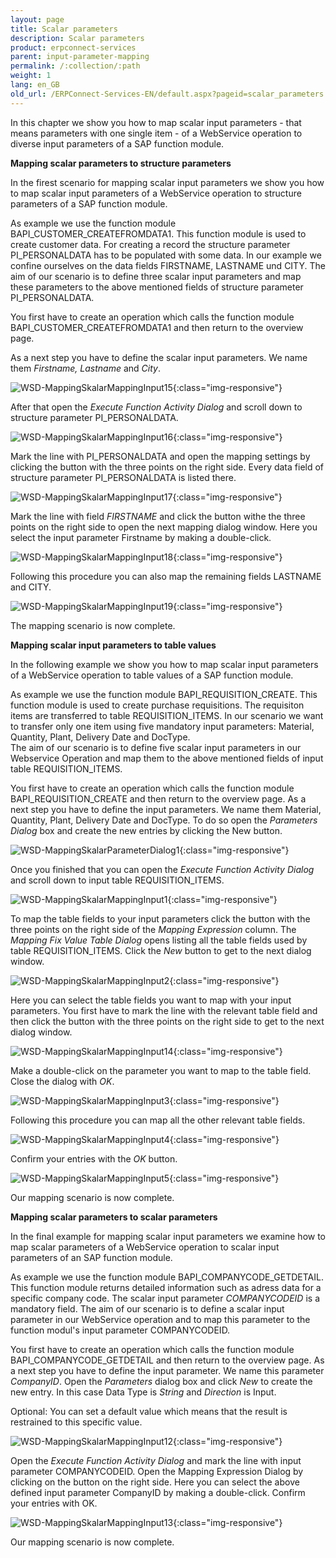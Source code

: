 ```yaml
---
layout: page
title: Scalar parameters
description: Scalar parameters
product: erpconnect-services
parent: input-parameter-mapping
permalink: /:collection/:path
weight: 1
lang: en_GB
old_url: /ERPConnect-Services-EN/default.aspx?pageid=scalar_parameters
---
```


In this chapter we show you how to map scalar input parameters - that means parameters with one single item - of a WebService operation to diverse input parameters of a SAP function module.

**Mapping scalar parameters to structure parameters**

In the firest scenario for mapping scalar input parameters we show you how to map scalar input parameters of a WebService operation to structure parameters of a SAP function module. 

As example we use the function module BAPI_CUSTOMER_CREATEFROMDATA1. This function module is used to create customer data. For creating a record the structure parameter PI_PERSONALDATA has to be populated with some data. In our example we confine ourselves on the data fields FIRSTNAME, LASTNAME und CITY. 
The aim of our scenario is to define three scalar input parameters and map these parameters to the above mentioned fields of structure parameter PI_PERSONALDATA.
  
You first have to create an operation which calls the function module BAPI_CUSTOMER_CREATEFROMDATA1 and then return to the overview page. 

As a next step you have to define the scalar input parameters. We name them *Firstname, Lastname* and *City*. 

![WSD-MappingSkalarMappingInput15](/img/content/WSD-MappingSkalarMappingInput15.png){:class="img-responsive"}

After that open the *Execute Function Activity Dialog* and scroll down to structure parameter PI_PERSONALDATA.

![WSD-MappingSkalarMappingInput16](/img/content/WSD-MappingSkalarMappingInput16.png){:class="img-responsive"}

Mark the line with PI_PERSONALDATA and open the mapping settings by clicking the button with the three points on the right side. Every data field of structure parameter PI_PERSONALDATA is listed there.  

![WSD-MappingSkalarMappingInput17](/img/content/WSD-MappingSkalarMappingInput17.png){:class="img-responsive"}

Mark the line with field *FIRSTNAME* and click the button withe the three points on the right side to open the next mapping dialog window. Here you select the input parameter Firstname by making a double-click.

![WSD-MappingSkalarMappingInput18](/img/content/WSD-MappingSkalarMappingInput18.png){:class="img-responsive"}

Following this procedure you can also map the remaining fields LASTNAME and CITY. 

![WSD-MappingSkalarMappingInput19](/img/content/WSD-MappingSkalarMappingInput19.png){:class="img-responsive"}

The mapping scenario is now complete. 


**Mapping scalar input parameters to table values**

In the following example we show you how to map scalar input parameters of a WebService operation to table values of a SAP function module.  

As example we use the function module BAPI_REQUISITION_CREATE. This function module is used to create purchase requisitions. The requisiton items are transferred to table REQUISITION_ITEMS. In our scenario we want to transfer only one item using five mandatory input parameters: Material, Quantity, Plant, Delivery Date and DocType.   
The aim of our scenario is to define five scalar input parameters in our Webservice Operation and map them to the above mentioned  fields of input table REQUISITION_ITEMS.

You first have to create an operation which calls the function module BAPI_REQUISITION_CREATE and then return to the overview page. As a next step you have to define the input parameters. We name them Material, Quantity, Plant, Delivery Date and DocType. To do so open the *Parameters Dialog* box and create the new entries by clicking the New button.  

![WSD-MappingSkalarParameterDialog1](/img/content/WSD-MappingSkalarParameterDialog1.png){:class="img-responsive"}

Once you finished that you can open the *Execute Function Activity Dialog* and scroll down to input table REQUISITION_ITEMS. 

![WSD-MappingSkalarMappingInput1](/img/content/WSD-MappingSkalarMappingInput1.png){:class="img-responsive"}

To map the table fields to your input parameters click the button with the three points on the right side of the *Mapping Expression* column. The *Mapping Fix Value Table Dialog* opens listing all the table fields used by table REQUISITION_ITEMS. Click the *New* button to get to the next dialog window.

![WSD-MappingSkalarMappingInput2](/img/content/WSD-MappingSkalarMappingInput2.png){:class="img-responsive"}

Here you can select the table fields you want to map with your input parameters. You first have to mark the line
with the relevant table field and then click the button with the three points on the right side to get to the next dialog window.

![WSD-MappingSkalarMappingInput14](/img/content/WSD-MappingSkalarMappingInput14.png){:class="img-responsive"}

Make a double-click on the parameter you want to map to the table field. Close the dialog with *OK*.  

![WSD-MappingSkalarMappingInput3](/img/content/WSD-MappingSkalarMappingInput3.png){:class="img-responsive"}

Following this procedure you can map all the other relevant table fields.  

![WSD-MappingSkalarMappingInput4](/img/content/WSD-MappingSkalarMappingInput4.png){:class="img-responsive"}

Confirm your entries with the *OK* button.

![WSD-MappingSkalarMappingInput5](/img/content/WSD-MappingSkalarMappingInput5.png){:class="img-responsive"}

Our mapping scenario is now complete.    


**Mapping scalar parameters to scalar parameters**  

In the final example for mapping scalar input parameters we examine how to map scalar parameters of a WebService operation to scalar input parameters of an SAP function module.  

As example we use the function module BAPI_COMPANYCODE_GETDETAIL. This function module returns detailed information such as adress data for a specific company code. The scalar input parameter *COMPANYCODEID* is a mandatory field. 
The aim of our scenario is to define a scalar input parameter in our WebService operation and to map this parameter to the function modul's input parameter COMPANYCODEID.  

You first have to create an operation which calls the function module BAPI_COMPANYCODE_GETDETAIL and then return to the overview page. As a next step you have to define the input parameter. We name this parameter *CompanyID*. Open the *Parameters* dialog box and click *New*  to create the new entry. In this case Data Type is *String* and *Direction* is Input.

Optional: You can set a default value which means that the result is restrained to this specific value. 

![WSD-MappingSkalarMappingInput12](/img/content/WSD-MappingSkalarMappingInput12.png){:class="img-responsive"}

Open the *Execute Function Activity Dialog* and mark the line with input parameter COMPANYCODEID. Open the Mapping Expression Dialog by clicking on the button on the right side. Here you can select the above defined input parameter CompanyID by making a double-click. Confirm your entries with OK.

![WSD-MappingSkalarMappingInput13](/img/content/WSD-MappingSkalarMappingInput13.png){:class="img-responsive"}

Our mapping scenario is now complete.     

